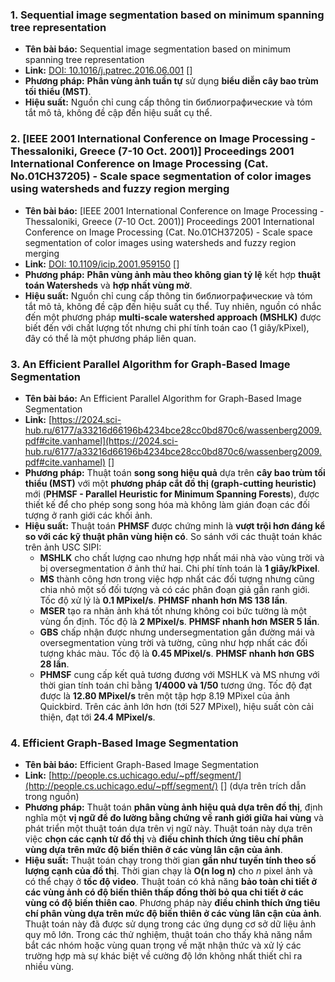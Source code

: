 ### 1. Sequential image segmentation based on minimum spanning tree representation

*   **Tên bài báo:** Sequential image segmentation based on minimum spanning tree representation
*   **Link:** [DOI: 10.1016/j.patrec.2016.06.001](https://doi.org/10.1016/j.patrec.2016.06.001) []
*   **Phương pháp:** **Phân vùng ảnh tuần tự** sử dụng **biểu diễn cây bao trùm tối thiểu (MST)**.
*   **Hiệu suất:** Nguồn chỉ cung cấp thông tin библиографические và tóm tắt mô tả, không đề cập đến hiệu suất cụ thể.

### 2. [IEEE 2001 International Conference on Image Processing - Thessaloniki, Greece (7-10 Oct. 2001)] Proceedings 2001 International Conference on Image Processing (Cat. No.01CH37205) - Scale space segmentation of color images using watersheds and fuzzy region merging

*   **Tên bài báo:** [IEEE 2001 International Conference on Image Processing - Thessaloniki, Greece (7-10 Oct. 2001)] Proceedings 2001 International Conference on Image Processing (Cat. No.01CH37205) - Scale space segmentation of color images using watersheds and fuzzy region merging
*   **Link:** [DOI: 10.1109/icip.2001.959150](https://doi.org/10.1109/icip.2001.959150) []
*   **Phương pháp:** **Phân vùng ảnh màu theo không gian tỷ lệ** kết hợp **thuật toán Watersheds** và **hợp nhất vùng mờ**.
*   **Hiệu suất:** Nguồn chỉ cung cấp thông tin библиографические và tóm tắt mô tả, không đề cập đến hiệu suất cụ thể. Tuy nhiên, nguồn có nhắc đến một phương pháp **multi-scale watershed approach (MSHLK)** được biết đến với chất lượng tốt nhưng chi phí tính toán cao (1 giây/kPixel), đây có thể là một phương pháp liên quan.

### 3. An Efficient Parallel Algorithm for Graph-Based Image Segmentation

*   **Tên bài báo:** An Efficient Parallel Algorithm for Graph-Based Image Segmentation
*   **Link:** [https://2024.sci-hub.ru/6177/a33216d66196b4234bce28cc0bd870c6/wassenberg2009.pdf#cite.vanhamel](https://2024.sci-hub.ru/6177/a33216d66196b4234bce28cc0bd870c6/wassenberg2009.pdf#cite.vanhamel) []
*   **Phương pháp:** Thuật toán **song song hiệu quả** dựa trên **cây bao trùm tối thiểu (MST)** với một **phương pháp cắt đồ thị (graph-cutting heuristic)** mới (**PHMSF - Parallel Heuristic for Minimum Spanning Forests**), được thiết kế để cho phép song song hóa mà không làm gián đoạn các đối tượng ở ranh giới các khối ảnh.
*   **Hiệu suất:** Thuật toán **PHMSF** được chứng minh là **vượt trội hơn đáng kể so với các kỹ thuật phân vùng hiện có**. So sánh với các thuật toán khác trên ảnh USC SIPI:
    *   **MSHLK** cho chất lượng cao nhưng hợp nhất mái nhà vào vùng trời và bị oversegmentation ở ảnh thứ hai. Chi phí tính toán là **1 giây/kPixel**.
    *   **MS** thành công hơn trong việc hợp nhất các đối tượng nhưng cũng chia nhỏ một số đối tượng và có các phân đoạn giả gần ranh giới. Tốc độ xử lý là **0.1 MPixel/s**. **PHMSF nhanh hơn MS 138 lần**.
    *   **MSER** tạo ra nhãn ảnh khá tốt nhưng không coi bức tường là một vùng ổn định. Tốc độ là **2 MPixel/s**. **PHMSF nhanh hơn MSER 5 lần**.
    *   **GBS** chấp nhận được nhưng undersegmentation gần đường mái và oversegmentation vùng trời và tường, cũng như hợp nhất các đối tượng khác màu. Tốc độ là **0.45 MPixel/s**. **PHMSF nhanh hơn GBS 28 lần**.
    *   **PHMSF** cung cấp kết quả tương đương với MSHLK và MS nhưng với thời gian tính toán chỉ bằng **1/4000 và 1/50** tương ứng. Tốc độ đạt được là **12.80 MPixel/s** trên một tập hợp 8.19 MPixel của ảnh Quickbird. Trên các ảnh lớn hơn (tới 527 MPixel), hiệu suất còn cải thiện, đạt tới **24.4 MPixel/s**.

### 4. Efficient Graph-Based Image Segmentation

*   **Tên bài báo:** Efficient Graph-Based Image Segmentation
*   **Link:** [http://people.cs.uchicago.edu/~pff/segment/](http://people.cs.uchicago.edu/~pff/segment/) [] (dựa trên trích dẫn trong nguồn)
*   **Phương pháp:** Thuật toán **phân vùng ảnh hiệu quả dựa trên đồ thị**, định nghĩa một **vị ngữ để đo lường bằng chứng về ranh giới giữa hai vùng** và phát triển một thuật toán dựa trên vị ngữ này. Thuật toán này dựa trên việc **chọn các cạnh từ đồ thị** và **điều chỉnh thích ứng tiêu chí phân vùng dựa trên mức độ biến thiên ở các vùng lân cận của ảnh**.
*   **Hiệu suất:** Thuật toán chạy trong thời gian **gần như tuyến tính theo số lượng cạnh của đồ thị**. Thời gian chạy là **O(n log n)** cho $n$ pixel ảnh và có thể chạy ở **tốc độ video**. Thuật toán có khả năng **bảo toàn chi tiết ở các vùng ảnh có độ biến thiên thấp đồng thời bỏ qua chi tiết ở các vùng có độ biến thiên cao**. Phương pháp này **điều chỉnh thích ứng tiêu chí phân vùng dựa trên mức độ biến thiên ở các vùng lân cận của ảnh**. Thuật toán này đã được sử dụng trong các ứng dụng cơ sở dữ liệu ảnh quy mô lớn. Trong các thử nghiệm, thuật toán cho thấy khả năng nắm bắt các nhóm hoặc vùng quan trọng về mặt nhận thức và xử lý các trường hợp mà sự khác biệt về cường độ lớn không nhất thiết chỉ ra nhiều vùng.
